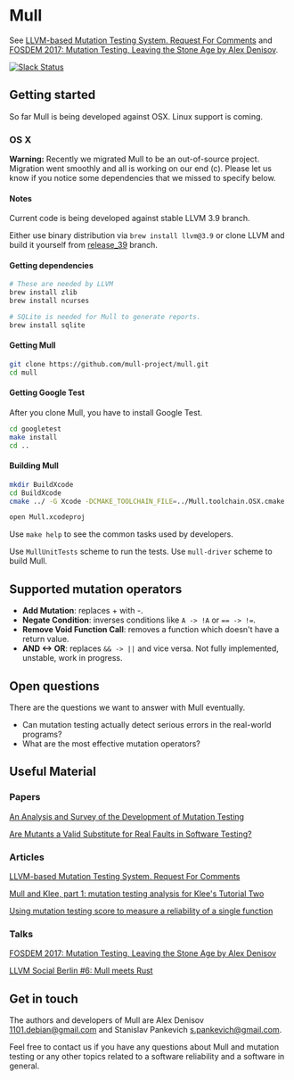 # Mull

See [LLVM-based Mutation Testing System. Request For
Comments](http://lowlevelbits.org/llvm-based-mutation-testing-system/) and [FOSDEM 2017: Mutation Testing, Leaving the Stone Age by Alex Denisov](https://www.youtube.com/watch?v=YEgiyiICkpQ).

[![Slack Status](https://mutation-testing-slack.herokuapp.com/badge.svg)](https://mutation-testing.slack.com/messages/mull)

## Getting started

So far Mull is being developed against OSX. Linux support is coming.

### OS X

**Warning:** Recently we migrated Mull to be an out-of-source project.
Migration went smoothly and all is working on our end (c). Please let us know
if you notice some dependencies that we missed to specify below.

#### Notes

Current code is being developed against stable LLVM 3.9 branch.

Either use binary distribution via `brew install llvm@3.9` or clone LLVM and
build it yourself from
[release_39](https://github.com/llvm-mirror/llvm/tree/release_39) branch.

#### Getting dependencies

```bash
# These are needed by LLVM
brew install zlib
brew install ncurses

# SQLite is needed for Mull to generate reports.
brew install sqlite
```

#### Getting Mull

```bash
git clone https://github.com/mull-project/mull.git
cd mull
```

#### Getting Google Test

After you clone Mull, you have to install Google Test.

```bash
cd googletest
make install
cd ..
```

#### Building Mull

```bash
mkdir BuildXcode
cd BuildXcode
cmake ../ -G Xcode -DCMAKE_TOOLCHAIN_FILE=../Mull.toolchain.OSX.cmake

open Mull.xcodeproj
```

Use `make help` to see the common tasks used by developers.

Use `MullUnitTests` scheme to run the tests. Use `mull-driver` scheme to
build Mull.

## Supported mutation operators

- **Add Mutation**: replaces + with -.
- **Negate Condition**: inverses conditions like `A -> !A` or `== -> !=`.
- **Remove Void Function Call**: removes a function which doesn't have a return value.
- **AND <-> OR**: replaces `&& -> ||` and vice versa. Not fully implemented, unstable, work in progress.

## Open questions

There are the questions we want to answer with Mull eventually.

- Can mutation testing actually detect serious errors in the real-world programs?
- What are the most effective mutation operators?

## Useful Material

### Papers

[An Analysis and Survey of the Development of
Mutation Testing](http://www0.cs.ucl.ac.uk/staff/mharman/tse-mutation-survey.pdf)

[Are Mutants a Valid Substitute for Real Faults in Software Testing?](https://homes.cs.washington.edu/~mernst/pubs/mutation-effectiveness-fse2014.pdf)

### Articles

[LLVM-based Mutation Testing System. Request For
Comments](http://lowlevelbits.org/llvm-based-mutation-testing-system/)

[Mull and Klee, part 1: mutation testing analysis for Klee's Tutorial Two](http://stanislaw.github.io/2017/05/07/mull-and-klee-part1.html)

[Using mutation testing score to measure a reliability of a single function](http://stanislaw.github.io/2017/05/05/unbreakable-code.html)

### Talks

[FOSDEM 2017: Mutation Testing, Leaving the Stone Age by Alex Denisov](https://www.youtube.com/watch?v=YEgiyiICkpQ)

[LLVM Social Berlin #6: Mull meets Rust](https://www.youtube.com/watch?v=VasSufnFswc)

## Get in touch

The authors and developers of Mull are Alex Denisov 1101.debian@gmail.com and Stanislav Pankevich s.pankevich@gmail.com.

Feel free to contact us if you have any questions about Mull and mutation testing or any other topics related to a software reliability and a software in general.

